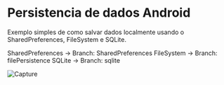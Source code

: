 ﻿# Persistencia de dados Android
 
 Exemplo simples de como salvar dados localmente usando o SharedPreferences, FileSystem e SQLite.
 
 SharedPreferences -> Branch: SharedPreferences
 FileSystem -> Branch: filePersistence
 SQLite -> Branch: sqlite

![Capture](https://user-images.githubusercontent.com/9452793/183779669-6eeae956-31df-4dc8-8920-774fe05ddffb.PNG)
